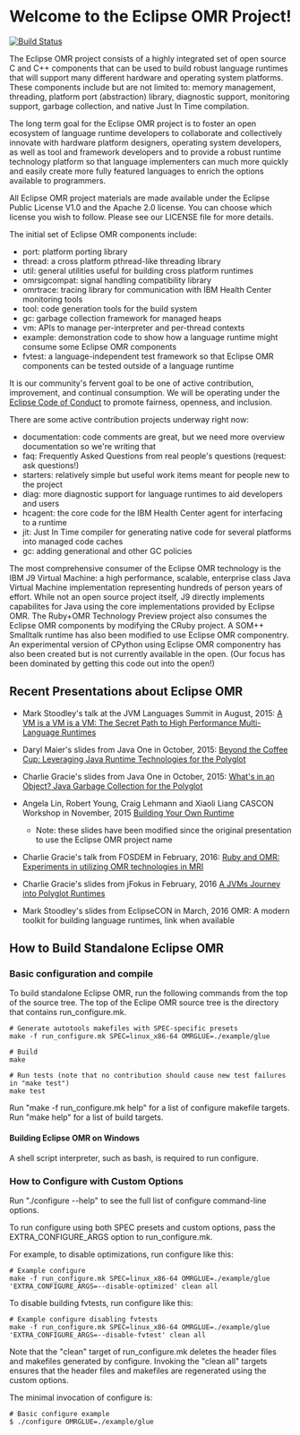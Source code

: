 # Welcome to the Eclipse OMR Project!
[![Build Status](https://api.travis-ci.org/eclipse/omr.svg?branch=master)](https://travis-ci.org/eclipse/omr)

The Eclipse OMR project consists of a highly integrated set of open source C and C++ 
components that can be used to build robust language runtimes that will support 
many different hardware and operating system platforms. These components include
but are not limited to: memory management, threading, platform port (abstraction)
library, diagnostic support, monitoring support, garbage collection, and native 
Just In Time compilation.


The long term goal for the Eclipse OMR project is to foster an open ecosystem of 
language runtime developers to collaborate and collectively innovate with
hardware platform designers, operating system developers, as well as tool and
framework developers and to provide a robust runtime technology platform so that
language implementers can much more quickly and easily create more fully
featured languages to enrich the options available to programmers.


All Eclipse OMR project materials are made available under the Eclipse Public License V1.0
and the Apache 2.0 license. You can choose which license you wish to follow.
Please see our LICENSE file for more details.


The initial set of Eclipse OMR components include:
* port: platform porting library
* thread: a cross platform pthread-like threading library
* util: general utilities useful for building cross platform runtimes
* omrsigcompat: signal handling compatibility library
* omrtrace: tracing library for communication with IBM Health Center monitoring tools
* tool: code generation tools for the build system
* gc: garbage collection framework for managed heaps
* vm: APIs to manage per-interpreter and per-thread contexts
* example: demonstration code to show how a language runtime might consume some Eclipse OMR components
* fvtest: a language-independent test framework so that Eclipse OMR components can be tested outside of a language runtime


It is our community's fervent goal to be one of active contribution, improvement,
and continual consumption. We will be operating under the [Eclipse Code of Conduct](https://eclipse.org/org/documents/Community_Code_of_Conduct.php)
to promote fairness, openness, and inclusion.



There are some active contribution projects underway right now:

* documentation: code comments are great, but we need more overview documentation so we're writing that
* faq: Frequently Asked Questions from real people's questions (request: ask questions!)
* starters: relatively simple but useful work items meant for people new to the project
* diag: more diagnostic support for language runtimes to aid developers and users
* hcagent: the core code for the IBM Health Center agent for interfacing to a runtime
* jit: Just In Time compiler for generating native code for several platforms into managed code caches
* gc: adding generational and other GC policies


The most comprehensive consumer of the Eclipse OMR technology is the IBM J9 Virtual Machine:
a high performance, scalable, enterprise class Java Virtual Machine implementation
representing hundreds of person years of effort. While not an open source project
itself, J9 directly implements capabilites for Java using the core implementations
provided by Eclipse OMR. The Ruby+OMR Technology Preview project also consumes
the Eclipse OMR components by modifying the CRuby project. A SOM++ Smalltalk runtime has
also been modified to use Eclipse OMR componentry.  An experimental version of CPython
using Eclipse OMR componentry has also been created but is not currently available in the
open. (Our focus has been dominated by getting this code out into the open!)

## Recent Presentations about Eclipse OMR

* Mark Stoodley's talk at the JVM Languages Summit in August, 2015:
  [A VM is a VM is a VM: The Secret Path to High Performance Multi-Language Runtimes](https://www.youtube.com/watch?v=kOnyJurioyw)

* Daryl Maier's slides from Java One in October, 2015:
  [Beyond the Coffee Cup: Leveraging Java Runtime Technologies for the Polyglot](http://www.slideshare.net/0xdaryl/javaone-2015-con7547-beyond-the-coffee-cup-leveraging-java-runtime-technologies-for-polyglot?related=1)

* Charlie Gracie's slides from Java One in October, 2015:
  [What's in an Object? Java Garbage Collection for the Polyglot](http://www.slideshare.net/charliegracie1/javaone-whats-in-an-object)

* Angela Lin, Robert Young, Craig Lehmann and Xiaoli Liang CASCON Workshop in November, 2015
  [Building Your Own Runtime](https://ibm.box.com/s/7xdg25we2ezmdjjbqdys30d7dl1iyo49)
  * Note: these slides have been modified since the original presentation to use the Eclipse OMR project name

* Charlie Gracie's talk from FOSDEM in February, 2016:
  [Ruby and OMR: Experiments in utilizing OMR technologies in MRI](http://bofh.nikhef.nl/events/FOSDEM/2016/h2213/ruby-and-omr.mp4)

* Charlie Gracie's slides from jFokus in February, 2016
  [A JVMs Journey into Polyglot Runtimes](https://t.co/efCKf6aCB4)

* Mark Stoodley's slides from EclipseCON in March, 2016 OMR: A modern toolkit for building language runtimes, link when available
  
## How to Build Standalone Eclipse OMR
### Basic configuration and compile
To build standalone Eclipse OMR, run the following commands from the top of the
source tree. The top of the Eclipe OMR source tree is the directory that contains
run_configure.mk.

    # Generate autotools makefiles with SPEC-specific presets
    make -f run_configure.mk SPEC=linux_x86-64 OMRGLUE=./example/glue

    # Build
    make

    # Run tests (note that no contribution should cause new test failures in "make test")
    make test
    
Run "make -f run_configure.mk help" for a list of configure makefile targets.
Run "make help" for a list of build targets.

#### Building Eclipse OMR on Windows
A shell script interpreter, such as bash, is required to run configure.

### How to Configure with Custom Options
Run "./configure --help" to see the full list of configure command-line
options.

To run configure using both SPEC presets and custom options, pass the
EXTRA_CONFIGURE_ARGS option to run_configure.mk.

For example, to disable optimizations, run configure like this:

    # Example configure
    make -f run_configure.mk SPEC=linux_x86-64 OMRGLUE=./example/glue 'EXTRA_CONFIGURE_ARGS=--disable-optimized' clean all
  
To disable building fvtests, run configure like this:

    # Example configure disabling fvtests
    make -f run_configure.mk SPEC=linux_x86-64 OMRGLUE=./example/glue 'EXTRA_CONFIGURE_ARGS=--disable-fvtest' clean all

Note that the "clean" target of run_configure.mk deletes the header files and
makefiles generated by configure. Invoking the "clean all" targets ensures that
the header files and makefiles are regenerated using the custom options.

The minimal invocation of configure is:

    # Basic configure example
    $ ./configure OMRGLUE=./example/glue

